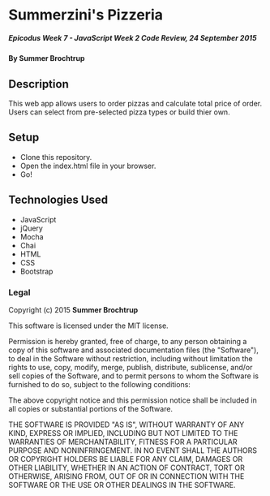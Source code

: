 # Summerzini's Pizzeria

##### _Epicodus Week 7 - JavaScript Week 2 Code Review, 24 September 2015_

#### By **Summer Brochtrup**

## Description

This web app allows users to order pizzas and calculate total price of order. Users can select from pre-selected pizza types or build thier own.

## Setup

* Clone this repository.
* Open the index.html file in your browser.
* Go!

## Technologies Used

* JavaScript
* jQuery
* Mocha
* Chai
* HTML
* CSS
* Bootstrap

### Legal

Copyright (c) 2015 **Summer Brochtrup**

This software is licensed under the MIT license.

Permission is hereby granted, free of charge, to any person obtaining a copy
of this software and associated documentation files (the "Software"), to deal
in the Software without restriction, including without limitation the rights
to use, copy, modify, merge, publish, distribute, sublicense, and/or sell
copies of the Software, and to permit persons to whom the Software is
furnished to do so, subject to the following conditions:

The above copyright notice and this permission notice shall be included in
all copies or substantial portions of the Software.

THE SOFTWARE IS PROVIDED "AS IS", WITHOUT WARRANTY OF ANY KIND, EXPRESS OR
IMPLIED, INCLUDING BUT NOT LIMITED TO THE WARRANTIES OF MERCHANTABILITY,
FITNESS FOR A PARTICULAR PURPOSE AND NONINFRINGEMENT. IN NO EVENT SHALL THE
AUTHORS OR COPYRIGHT HOLDERS BE LIABLE FOR ANY CLAIM, DAMAGES OR OTHER
LIABILITY, WHETHER IN AN ACTION OF CONTRACT, TORT OR OTHERWISE, ARISING FROM,
OUT OF OR IN CONNECTION WITH THE SOFTWARE OR THE USE OR OTHER DEALINGS IN
THE SOFTWARE.
